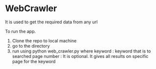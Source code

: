 # WebCrawler
It is used to get the required data from any url

To run the app.
1. Clone the repo to local machine
2. go to the directory
3. run using python web_crawler.py <keyword> <page number>
where
keyword : keyword that is to searched
page number : It is optional. It gives all results on specific page for the keyword

